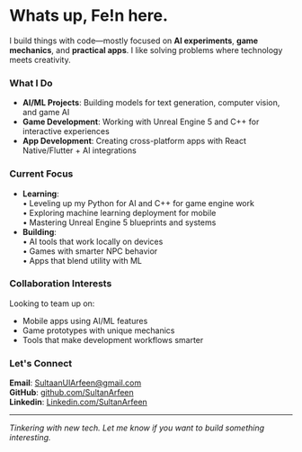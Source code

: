 # Whats up, Fe!n here. 

I build things with code—mostly focused on **AI experiments**, **game mechanics**, and **practical apps**. I like solving problems where technology meets creativity.  

### What I Do  
- **AI/ML Projects**: Building models for text generation, computer vision, and game AI  
- **Game Development**: Working with Unreal Engine 5 and C++ for interactive experiences  
- **App Development**: Creating cross-platform apps with React Native/Flutter + AI integrations  

### Current Focus  
- **Learning**:  
  • Leveling up my Python for AI and C++ for game engine work  
  • Exploring machine learning deployment for mobile  
  • Mastering Unreal Engine 5 blueprints and systems  
- **Building**:  
  • AI tools that work locally on devices  
  • Games with smarter NPC behavior  
  • Apps that blend utility with ML  

### Collaboration Interests  
Looking to team up on:  
- Mobile apps using AI/ML features  
- Game prototypes with unique mechanics  
- Tools that make development workflows smarter  

### Let's Connect  
**Email**: [SultaanUlArfeen@gmail.com](mailto:SultaanUlArfeen@gmail.com)  
**GitHub**: [github.com/SultanArfeen](https://github.com/SultanArfeen)  
**Linkedin**: [Linkedin.com/SultanArfeen](https://www.linkedin.com/in/sultan-arfeen-560a24353/)

---  
*Tinkering with new tech. Let me know if you want to build something interesting.*  
